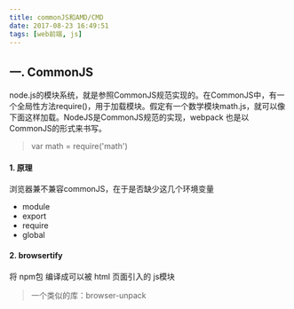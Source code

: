 ```yaml
---
title: commonJS和AMD/CMD
date: 2017-08-23 16:49:51
tags: [web前端, js]
---
```


## 一. CommonJS
 node.js的模块系统，就是参照CommonJS规范实现的。在CommonJS中，有一个全局性方法require()，用于加载模块。假定有一个数学模块math.js，就可以像下面这样加载。NodeJS是CommonJS规范的实现，webpack 也是以CommonJS的形式来书写。
> var math = require('math')

#### 1. 原理
浏览器兼不兼容commonJS，在于是否缺少这几个环境变量
* module
* export
* require
* global

#### 2. browsertify
将 npm包 编译成可以被 html 页面引入的 js模块
> 一个类似的库：browser-unpack
